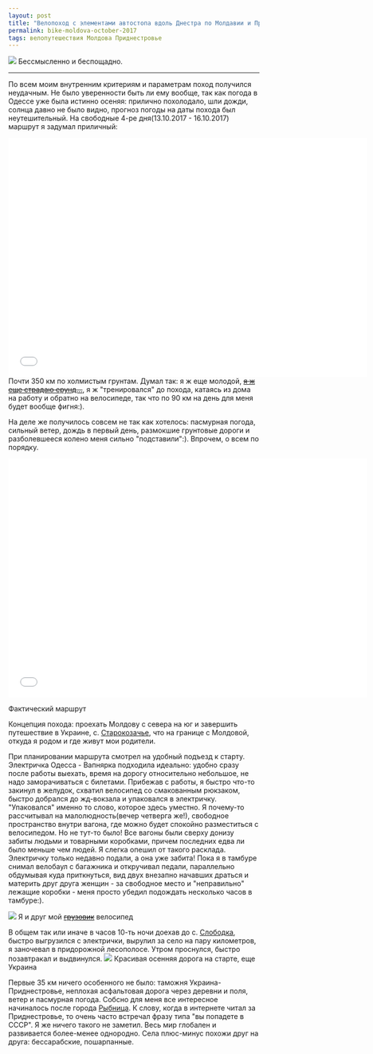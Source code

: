 ```yaml
---
layout: post
title: "Велопоход с элементами автостопа вдоль Днестра по Молдавии и Приднестровью"
permalink: bike-moldova-october-2017
tags: велопутешествия Молдова Приднестровье
---
```


![](https://lh3.googleusercontent.com/IVWAbgvKh4_rTumNwKF-co8uzDf36h3l5mVaJWNS8DhlLfbQKwYBL049lxKlc4s1hsi202rTB4PTwYKK3osKKjswhIPBguGiKre9_9mFfNYurWVAVMYpFDXUrrrwN5jnipQqT6NWWHaHYtRUtrrMj5eCz3yqqIKmM0NSpE3OxsIrR7YMHevGtZ0eYdmJtsKFEwRmWLuhjFq6TQ1fqe9dN2dPWbhfO7JArnLv0S-c1mXSMrUeFl53kT78lGT_mM_xGy8n3Xf7dliVYjDCFxYpEz81PEiQfskcpHgqmbevc_Zc37QShM5kx5ojbo95CF879im4JCRsmAE4hzAKS6cqFVNcZf_RBJYZOwhzQqiUWi6pd3uMJw-cXOhMFLZFmuxgnff3mDTsifEr15gn89QV4PAffrI_kv5O2TDc2C5blZIcN5U5YMvr5jPXRpyW7V-rzf9WsMXJqnOykbOQQMtLrJMrzWD8AMtN0ELlKvzBsxGzWXfCNSrhO6c_DIAkPPXKwvw2KR0FGdKP1K6_GWZg879QlX58adyGiQi6jay6ew0kVy0y0TUYdqK3xxEJl6v-YubvWaSv-2VC4RJ3iS41yed2cPZpmkaX0SeW1cGlvg=w1024-no)
Бессмысленно и беспощадно.

---

<script type="text/javascript" src="/public/js/jssor.slider.min.js"></script>

По всем моим внутренним критериям и параметрам поход получился неудачным. Не было уверенности быть ли ему вообще, так как погода в Одессе уже была истинно осеняя: прилично похолодало, шли дожди, солнца давно не было видно, прогноз погоды на даты похода был неутешительный. На свободные 4-ре дня(13.10.2017 - 16.10.2017) маршрут я задумал приличный:
<iframe src="//www.gpsies.com/mapOnly.do?fileId=ikslqxyosxyehmma" width="720" height="480" frameborder="0" scrolling="no" marginheight="0" marginwidth="0"></iframe>
Почти 350 км по холмистым грунтам. Думал так: я ж еще молодой, <s><a href="https://youtu.be/U8HRQg-NPaQ?t=65">я ж еще страдаю ерунд...</a></s>, я ж "тренировался" до похода, катаясь из дома на работу и обратно на велосипеде, так что по 90 км на день для меня будет вообще фигня:).

На деле же получилось совсем не так как хотелось: пасмурная погода, сильный ветер, дождь в первый день, размокшие грунтовые дороги и разболевшееся колено меня сильно "подставили":). Впрочем, о всем по порядку.
<iframe src="//www.gpsies.com/mapOnly.do?fileId=fczkvqtqbulmfjqk" width="720" height="480" frameborder="0" scrolling="no" marginheight="0" marginwidth="0"></iframe>
<p></p><span class="signed-image">Фактический маршрут</span>

Концепция похода: проехать Молдову с севера на юг и завершить путешествие в Украине, с. [Старокозачье](https://ru.wikipedia.org/wiki/Староказачье), что на границе с Молдовой, откуда я родом и где живут мои родители.

При планировании маршрута смотрел на удобный подъезд к старту. Электричка Одесса - Вапнярка подходила идеально: удобно сразу после работы выехать, время на дорогу относительно небольшое, не надо заморачиваться с билетами. Прибежав с работы, я быстро что-то закинул в желудок, схватил велосипед со смакованным рюкзаком, быстро добрался до жд-вокзала и упаковался в электричку. "Упаковался" именно то слово, которое здесь уместно. Я почему-то рассчитывал на малолюдность(вечер четверга же!), свободное пространство внутри вагона, где можно будет спокойно разместиться с велосипедом. Но не тут-то было! Все вагоны были сверху донизу забиты людьми и товарными коробками, причем последних едва ли было меньше чем людей. Я слегка опешил от такого расклада. Электричку только недавно подали, а она уже забита! Пока я в тамбуре снимал велобаул с багажника и откручивал педали, параллельно обдумывая куда приткнуться, вид двух внезапно начавших драться и материть друг друга женщин - за свободное место и "неправильно" лежащие коробки - меня просто убедил подождать несколько часов в тамбуре:).

![](https://lh3.googleusercontent.com/bH86F3_qSp9IPK5_tL70HKT--YlLBXIbKMxQNE00BBltTNWXy3aoe36Xju-gCAJ1Mk-uKR0ONo2upkxvgM2HPUrvy7dJ_7SGbOcb0PxkPY41rsjaM1Kffqu7KlwhvDaxgBCtG58mjIRsTDAYeoYbD7gJ6tLxodQhYEUgs6JkMPQREdBFLqtGgRWJBcbKtSi7PgIBNbb-3AvAnOF2C1JERBhagdU-PiMp82zLULJuDebjL_-yhIRpP-lVrFoStQasnn91REUWdvKHSwb8m9MpQfpVeCy8ty1OqIQMd4ffK5ixybE29pAKOEtWbz1jgRCdo8nwG6-HQi6lcpxC1zpeshSP5H10QAFapjHBatzFJsT3FeaZXmihpDCUmyPNL4eDRQ-cv85CNHRv7qTyktyr_gyS_H6Hf9Dve2OKKNPQm01X_JSv1dGX3Ru0BOmDWXURh0qpX6TEy3oSZ--8-6DaqR_9pySgwGvP6w1reIKCCX216fKNA_8EMvV_oRgrgyNAbpBMAEBikrQuHxucgnCQPK31cZDbUJt_aYiFfTs-8JRo6nn6oH4_U_1Zkc5YMUVJODqUozJWzEMcObIPtf-mZQpHA6CDxYHhauYMAszWjHLid1X___VuYtuu_Gukgx4JqCLOidXr6nb7VWiQ6T8IlrrHg8yUNuCd_O8=w1024-no)
<span class="signed-image">Я и друг мой <s><a href="https://ru.wikipedia.org/wiki/%D0%98_%D0%94%D1%80%D1%83%D0%B3_%D0%9C%D0%BE%D0%B9_%D0%93%D1%80%D1%83%D0%B7%D0%BE%D0%B2%D0%B8%D0%BA">грузовик</a></s> велосипед</span>

В общем так или иначе в часов 10-ть ночи доехав до с. [Слободка](https://ru.wikipedia.org/wiki/%D0%A1%D0%BB%D0%BE%D0%B1%D0%BE%D0%B4%D0%BA%D0%B0_(%D0%9E%D0%B4%D0%B5%D1%81%D1%81%D0%BA%D0%B0%D1%8F_%D0%BE%D0%B1%D0%BB%D0%B0%D1%81%D1%82%D1%8C)), быстро выгрузился с электрички, вырулил за село на пару километров, я заночевал в придорожной лесополосе.
Утром проснулся, быстро позавтракал и выдвинулся.
![](https://lh3.googleusercontent.com/x-f5JpBl5-5GzdDtcnpVYebTDU3zOt6JX4R18a2Jt1UcuU6UjQmhJs_0qXEttmnG_5zqP0R5EVgGxCzP0lgdowlyxOzHBVLiU1VhT8Lq4WTPRPY1AL3MsgE12aslfikFkm_s4GdJdw=w1024-no)
<span class="signed-image">Красивая осенняя дорога на старте, еще Украина</span>

Первые 35 км ничего особенного не было: таможня Украина-Приднестровье, неплохая асфальтовая дорога через деревни и поля, ветер и пасмурная погода. Собсно для меня все интересное начиналось после города [Рыбница](https://ru.wikipedia.org/wiki/%D0%A0%D1%8B%D0%B1%D0%BD%D0%B8%D1%86%D0%B0). К слову, когда в интернете читал за Приднестровье, то очень часто встречал фразу типа "вы попадете в СССР". Я же ничего такого не заметил. Весь мир глобален и развивается более-менее однородно. Села плюс-минус похожи друг на друга: бессарабские, пошарпанные.

<div id="slider5" style="position: relative; margin: 0 auto; top: 0px; left: 0px; width: 720px; height: 480px; overflow: hidden; visibility: hidden;">
    <div data-u="slides" style="cursor: default; position: relative; top: 0px; left: 0px; width: 720px; height: 480px; overflow: hidden;">
        <div data-p="112.50" style="display: none;"> <img data-u="image" src="
			https://lh3.googleusercontent.com/HqFARWUP5wcjCbROqoXYNt9Ybz_sRRWywr30yIFqsELqKo7yYoP6jglFEG5IaKE79JXjPCRn2OvFVjhZQ7B992_naOcz4Vu5fwxzpTzki3_PuoqwXAphw07d6C-ty0z1hI2dFarfXQ=w1024-no
        " /> </div>
        
        <div data-p="112.50" style="display: none;"> <img data-u="image" src="
			https://lh3.googleusercontent.com/bPvaaNyWKIs9Veb6zAWg6Ii5Yn-_V3l2OWAOgW_kvVvP8piOFKpzO2-Ce0e6PauLv7pR-FZpoz9Svp1qEcOUgzLaCmwAycWpPzurCFd0z0ZlQruCSCaWvVImrECZAKa0x_FYgI2rVg=w1024-no
        " /> </div>
        
        <div data-p="112.50" style="display: none;"> <img data-u="image" src="
			https://lh3.googleusercontent.com/1QN9EV8ejPVmOwuzqeAh-pHNldykIFJTJxsIJTKIVyTuPTnLI0RTqMETyZm-LdPrTLI1tbLi6vfceaAvIF97-MmUfAuWs_Or4Kt9GLUZynoXejElI8nynLtokny2DjaDaf399ovOQA=w1024-no
        " /> </div>
        
        <div data-p="112.50" style="display: none;"> <img data-u="image" src="
			https://lh3.googleusercontent.com/7Cs8bh2sphLBcXt-A-ILik6ngN8porGj_MOqsIPueLuLZ7ddEbml8Ss3j4FLdEZEePb5iWCyjPRNVy6qjktjX9x3K8toiwNnjkBn-2vbhgPsdKcXvJeAs6JEtzsX4tMqivaMz5OPHw=w1024-no
        " /> </div>

    </div>
    <!-- Bullet Navigator -->
    <div data-u="navigator" class="jssorb01" style="bottom:16px;right:10px;"> <div data-u="prototype" style="width:10px;height:10px;"></div> </div>
    <!-- Arrow Navigator -->
    <span data-u="arrowleft" class="jssora05l" style="top:123px;left:8px;width:40px;height:40px;" data-autocenter="2"></span>
    <span data-u="arrowright" class="jssora05r" style="top:123px;right:8px;width:40px;height:40px;" data-autocenter="2"></span>
</div><p></p><p></p>
<span class="signed-image">Кадры, сделанные в селах Приднестровья, Молдовы и Украины, есть ли большая разница, где чье?</span>


С городами тоже самое. Рыбница и Бендеры, вполне себе промышленные города, выглядят как типичные Белгород-Днестровский или Новая Каховка. Что там, что там есть много заводов, которые стоят или как-то работают, панельные дома, рекламные борды, кафе и полу разбитый асфальт(хотя, признаюсь, дороги по Приднестровью, там где я бывал, приятные).

<div id="slider4" style="position: relative; margin: 0 auto; top: 0px; left: 0px; width: 720px; height: 480px; overflow: hidden; visibility: hidden;">
    <div data-u="slides" style="cursor: default; position: relative; top: 0px; left: 0px; width: 720px; height: 480px; overflow: hidden;">
        <div data-p="112.50" style="display: none;"> <img data-u="image" src="
			https://lh3.googleusercontent.com/TsTnXF6BA_XFn4NYKd09ShN2TEo2Cgt1hFnUR46g5y-zUB3XkrnQ2Ud3mM87hCCSvNG5BK3wI3R0iAkoj_TquidZ2cGM3hSrNaPdREk6ldbbMhaUfymQXcskbH9DJ-_qIj6bmQ03hQ=w1024-no
        " /> </div>
        
        <div data-p="112.50" style="display: none;"> <img data-u="image" src="
			https://lh3.googleusercontent.com/x9hyyNq0y_nSK6bbQJTVziXFayWyftpcNcgaCfiyDPpJiQxEXo_UUPj4hBjrqzUuLBjqmPyoAsAtrqfD_QF8cNQ3bKyCfN7RvhSWb-knyaeRgvCV5Gc3HBRsQ7tbuzEVch-FBBjAdg=w1024-no
        " /> </div>
        
        <div data-p="112.50" style="display: none;"> <img data-u="image" src="
			https://lh3.googleusercontent.com/59rfUadwKpzANBcMWhSDj1RuWBlUdmwldwqcirI3LM-LrE8N-nMzbMVr6WLAnjkbSOwFrHe0oBRUzT18MdSjyb6I8oqLAmL8a4Rdmirv5eMYUnDpcf2S5l_iSnwGUA7X1luCo0nYIQ=w1024-no
        " /> </div>

    </div>
    <!-- Bullet Navigator -->
    <div data-u="navigator" class="jssorb01" style="bottom:16px;right:10px;"> <div data-u="prototype" style="width:10px;height:10px;"></div> </div>
    <!-- Arrow Navigator -->
    <span data-u="arrowleft" class="jssora05l" style="top:123px;left:8px;width:40px;height:40px;" data-autocenter="2"></span>
    <span data-u="arrowright" class="jssora05r" style="top:123px;right:8px;width:40px;height:40px;" data-autocenter="2"></span>
</div><p></p><p></p>
<span class="signed-image">На центральной площади Рыбницы, промзона Бендер</span>

Впрочем, я слегка отошел от основного повествования. В Рыбнице быстро прошел таможню  Приднестровье/Молдова, ...
![](https://lh3.googleusercontent.com/89GF19ORFsIiUib003_k37e5wca3FNpF2Vryoq3f_ZBP38eR7K3_GaxItg6BpcM6Xk4WqKL2e9ZgREwzAYiEvisX1zs5iZNRNbhKhVW3lhtTIhh-PAgQNaF0LQCg3pluXmxOmJHcbw=w1024-no)
<span class="signed-image">Мост между Приднестровьем и Молдовой, вид в сторону Рыбницы</span>

...переехал через Днестр и началось для меня то, ради чего ехал в поход: дорога вдоль Днестра, красивая и живописная, по осеннему желто-зелено-красная. Заглавное фото как раз сделано в начале этой дороги. Дорога сначала была покрыта сносным асфальтом, петляла по селам, ехалось легко. Достаточно быстро доехал к первой точке, куда я стремился - водопад в с. [Сахарна](https://ru.wikipedia.org/wiki/%D0%A1%D0%B0%D1%85%D0%B0%D1%80%D0%BD%D0%B0).

<div id="slider6" style="position: relative; margin: 0 auto; top: 0px; left: 0px; width: 720px; height: 480px; overflow: hidden; visibility: hidden;">
    <div data-u="slides" style="cursor: default; position: relative; top: 0px; left: 0px; width: 720px; height: 480px; overflow: hidden;">
        <div data-p="112.50" style="display: none;"> <img data-u="image" src="
			https://lh3.googleusercontent.com/moqu82ccmoT55vzkaPz6FKtcfWNx0YrA_-_MxyJTLIOTi8m6HeYR1T-BU66HTkxTtPnKNa0Ef_xx_I7BLRM1MJHGAMmnPM2Wlg8Yv724EiFhyb6GusvnIyxiOsA8vZ7iUytbSFVb4A=w1024-no
        " /> </div>
        
        <div data-p="112.50" style="display: none;"> <img data-u="image" src="
			https://lh3.googleusercontent.com/hW_fmS1CIFY0Y-Y3Sa6oOxyyV_iuzxQROgSnhCJGtlMaN7QnunrOzrhKIOEXn5kNXYlx3_1umYuRkqfGjRTysteOBh-c3aPZ3uI4cIYQVll8OCHzroxzPFFUNpOMPpWG7AixiJH-OA=w1024-no
        " /> </div>
        
        <div data-p="112.50" style="display: none;"> <img data-u="image" src="
			https://lh3.googleusercontent.com/LMR8117LtzAVwZpwE3Ov-_4Ka_C5FBAk5nJGBokTx4mHMtKVEwHxlOsm46YbQ29M6Jpw74Hgl5MSJkvKewNCXQPoI6H9mKcjSrmoLZ9Hv_IYRPn8MMVQDmjxMBeQmU2qiopaLkAQ5A=w1024-no
        " /> </div>
    </div>
    <!-- Bullet Navigator -->
    <div data-u="navigator" class="jssorb01" style="bottom:16px;right:10px;"> <div data-u="prototype" style="width:10px;height:10px;"></div> </div>
    <!-- Arrow Navigator -->
    <span data-u="arrowleft" class="jssora05l" style="top:123px;left:8px;width:40px;height:40px;" data-autocenter="2"></span>
    <span data-u="arrowright" class="jssora05r" style="top:123px;right:8px;width:40px;height:40px;" data-autocenter="2"></span>
</div><p></p><p></p>
<span class="signed-image">Водопад и монастырь в Сахарне</span>

Там же и пообедал, слушая шум воды и служений в монастыре.

Продолжил путь: как только покинул Сахарну, начался жестяк: асфальт внезапно и бесповоротно исчез, грунтовка круто взлетела вверх, небо затянуло свинцом, начал слегка моросить дождь и по мере подъема усиливался ветер.

Я был в курсе что мне предстоит ехать через полевые дороги. Там собсно других путей и нет. И я очень расчитывал, что я их проскочу "насухо". Не повезло:).

Сначала были дороги внутри лесополос:
<div id="slider3" style="position: relative; margin: 0 auto; top: 0px; left: 0px; width: 720px; height: 1084px; overflow: hidden; visibility: hidden;">
    <div data-u="slides" style="cursor: default; position: relative; top: 0px; left: 0px; width: 720px; height: 1084px; overflow: hidden;">
        <div data-p="112.50" style="display: none;"> <img data-u="image" src="
			https://lh3.googleusercontent.com/wNOgqgGSF21YJpekEBfnQ_QJ-67hPrsa0Od06YfoWibrliEn71tC0gzbsC6bheWZKiM_WPErRSUM5pb4M00dAIp5Krtjou6ze51at4t3IOYefpBRl0vr8BdD5ngBcWttV2YWanqO8g=w1024-no
        " /> </div>
        
        <div data-p="112.50" style="display: none;"> <img data-u="image" src="
			https://lh3.googleusercontent.com/yuIMkRVdpMeE103TtWupubOnWYykSWNq2NOZFUithqc4-n1Q-zOt_MucNie3k2G0FM4j7XOhMDVS6iFNAQpQ4vKjkeKSA0vMcridR8Ui8inc89JX4sFw7u6zu2jfpaTgZEt6TTOi7Q=w1024-no
        " /> </div>
        
		<div data-p="112.50" style="display: none;"> <img data-u="image" src="
			https://lh3.googleusercontent.com/25PVfPDfqBfPZJqhyP_aypMqFPrvciBpfIpcis1Cfiwu71gbjGXfDi4E00XoT3YvJgMlv-cbHCzg5SvlicjdNAcpRUK-V5AfB_xYaDBMPlAZsqRBIZme7w5WcltchKbNjCy-hgj5DQ=w1024-no
        " /> </div>
    </div>
    <!-- Bullet Navigator -->
    <div data-u="navigator" class="jssorb01" style="bottom:16px;right:10px;"> <div data-u="prototype" style="width:10px;height:10px;"></div> </div>
    <!-- Arrow Navigator -->
    <span data-u="arrowleft" class="jssora05l" style="top:123px;left:8px;width:40px;height:40px;" data-autocenter="2"></span>
    <span data-u="arrowright" class="jssora05r" style="top:123px;right:8px;width:40px;height:40px;" data-autocenter="2"></span>
</div><p></p><p></p>
<span class="signed-image">Вы вот смотрите на фото и возможно думаете: "Как красиво, я бы тоже хотел(а) там прокатится". Но ... оно то, конечно, красиво, но блин тяжело. Кадры были сделаны, когда было легко и приятно ехать. Когда же было <s>говнище</s> болотище, мне было не до фоток</span>

Было красиво и тяжело: не всегда можно было ехать из-за болота и больших колей от тракторов, ветки деревьев и шиповника хлестали по рукам, лезли в спицы и цепь велосипеда. Но был один жирный плюс: растительные коридоры реально хорошо защищали от ветра, минус одна стихия, с которой надо бороться.

Вообще был альтернативный путь, грейдер, по которому местные ездят друг к другу. Без зарослей и преодолевания себя. Но он делал крюк, плюс не <s>интересный</s> живописный. В общем, пару часов я провел, интересно пробираясь через дебри. После того как выбрался на просто накатанные грунты, зарядил уже полноценный дождь. Видимо для того чтобы стало совсем интересно. И, действительно, было очень увлекательно: с козырька шлема течет, холодная ветровка липнет к телу, дороги скользкие и неровные.
![](https://lh3.googleusercontent.com/vRiVQH7DSK9eUT0lFoxB20MmbY3-BRW1qPKgWE6ya8x3rUcU2GowkzluLnET_5KOKw-7KR_DWjxk41Q4nJCxRA3SIBNjoCRNAZYDwJ3A4ZQleWhHeXSYDVro2HjHDArBQ4_-x11wFQN0GdlPvAoB5aAosIfD_F8Vjy1sdQ7ZVqFqpVp1rmO-cm30CkHww3J6P--YM3LhivvNFX6HjZ0qGo7_SVoKcUiBWr0GKP_YP69w8H26U6oW24F3N4-0B3oKkRsQ79it2B2eCQNdEkM_1dDLLdFrS-rJnb_8HouWn9kZeW48ysR76dZXACgiderz-kd_mKoN_7BAkOgrz40qX80QXJMB4nbyuU_zHtPXDveyUg5S_7dJ81jl9CU3vm66yjgxEfc8FbdJYBeNYkFWsfwCt2hdAwqRBgOcV1NCJ66ddtdmDYKU7fbIVjkXtUsi8_LzyYVYW9pIjZyVJOtL7lIIg1xNMxAdOrERLsisszG4WqvsD0laqDKgb4ZsQrCRjBAWkhE3J1jg1Fz7SEJZiFMZtoM9x56pXnPMlkRn7JSab1W5b6_y6A1KbrGXLsjFtamBLJLJ3-IXVZThhGEB51znVF1mmKrH8HT-LOfKKImLeyGTwgUAfuHW2EuyioLfSg4nTKhDV7YGJZyI5ZVzuCz4V02nAdeoD-M=w1024-no)
<span class="signed-image">Яркий домик посреди серых полей</span>

По плану я должен был доехать до с. [Цыпово](https://ru.wikipedia.org/wiki/%D0%A6%D1%8B%D0%BF%D0%BE%D0%B2%D0%BE). Именно в Цыпово хотелось заночевать, потому что там куча интересных местяков, как раз за пару часов вечером и утром можно было осмотреть. По gps, напрямую, расстояние было не больше 5 км, вообще фигня. Но дорога как-то обходила полукругом из-за цыповского ущелья. Я наконец-то выбрался с полей, ехал уже по грейдеру слегка в горку, дождь все также хлестал. В принципе я успевал осуществить задуманное: еще не было 17:00, до темноты, т.е. до 18:00 должен был бы успеть. Но у меня уже полностью промокли кроссовки. Велосипед потяжелел из-за болота, цепь начала характерно хрустеть от грязи. Начало слегка ныть колено. И я решил что ну его к черту мучиться. И в тот момент, когда я так подумал, недалеко от дороги увидел три больших шикарных дерева - грецких орехов. Я пулей туда залетел, за пару минут поставил палатку, запрыгнул туда вместе с велобаулом и быстро переоделся во второй комплект сухой одежды. Мне не было холодно, потому что все время вкручивал педали, но глупо же сидеть в мокрой одежде и остывать.

Дождь активно лил еще где-то с час. После того как он утих я начал пытаться разжечь костер. Не получалось долго добрых минут 30-ть, так как все вокруг было пропитано влагой. Но главное не сдаваться:
![](https://lh3.googleusercontent.com/hKuyV4sVwIgcbjocV5Cuf0Q2RNf5FIDvYBtLe7jfaBf4QVbcEt2VYpDM55sFIShkYs7NqHjuPjSkI1-V0_nQ5ZngAlJLmvKdVNYi5NYLw0cAELrrpzhg6Q5UibEAaKvBixvpiXWQkw=w1024-no)
Когда полыхает костер, уют на бивуаке сразу повышается до небес. Можно со спокойной душой заняться приготовлением ужина, сушкой одежды, техобслуживанием велосипеда. Главное вовремя подкидывать дрова.

![](https://lh3.googleusercontent.com/33O_UTTPWg-GLsVoVeXRiLTzOjRLa2Aoot94Y0HwzOg4tf51BJJvBsFx-cUUzAlmFPvqOSmvw_u5q6-3wxGirE7a9o-zyxZGe2sFVNu3tk8NdK1BMZ_PYjq_QOdsIlPvUGYa1UNtvg=w1024-no)
<span class="signed-image"><s>Копчу</s> сушу мокрую одежду</span>

![](https://lh3.googleusercontent.com/KH4D4mm0bpLnFwt4NXa-u3AiUCdRrp-iIyUSPo7ajhlCcUjqNBG1w54wyNoZoVX7YpucUdO4brriDr2EXjlPeSBXh22PikFeTSUOTnOo6g5EWUWorvfvcAXZmzGvV0qJZmHWA8QnsA=w1024-no)
<span class="signed-image">Интересно насколько это романтично: перекидываться с любимой смсками созерцая костер?:)</span>

Cледующее утро было очень прохладным и все также мрачным, пронизывающий ветер абсолютно не стимулировал выползать из палатки. Потому я сидел до последнего в ней и вылез оттуда когда сделал все: приготовил еду на горелке, собсно поел, переоделся в ходовую одежду, упаковал рюкзак. Внезапно, пока складывал палатку, выглянуло солнце:
![](https://lh3.googleusercontent.com/wHQFlzwomt_YTX-_P0_kPl8ImsntPo071DCLwNjPaAEREFEnVUABwTNlp9E5Qo6nrWrQrbtaZvwCEJQyNeleCyP3gfSIrtjZJc6Mn6d_OFiZgGLmJvofYaItGG2xxavoa-jrevhtQA=w1024-no)
Правда спустя минуту оно исчезло. Но знак хороший.

До Цыпово я добрался сравнительно быстро:
![](https://lh3.googleusercontent.com/19Oy9_bLyYHF4I2B61aPeDZj0s-zDBuiRzIctKAOw-bITB8v9jx67QjMYuSqjEjbNjpcDDqi4GdTwAdVcDEbNdeFi_sX44wc_cHnXnZwibdf8phKK1cAm-g_LYPmqgBpq0wUkOsAVA=w1024-no)
<span class="signed-image">Днестр</span>
В ущелье рядом есть водопад подобный тому что я видел в Сахарне, потому я не стал тратить время на еще один подобный. Судя по [отчетам](http://mir-mak.livejournal.com/48221.html), которые читал в интернете, туда пешком шагать минимум час. Да и в принципе всю ту программу([старый скальный монастырь на берегу Днестра](https://ru-travel.livejournal.com/31974440.html), красивое ущелье), которую я планировал осуществить, пришлось забыть, так как я не смог добраться до Цыпово на ночевку. Маршрут у меня запланирован большой, я вроде как "опаздываю". Потому ограничился просто красивым видом с обзорной площадки и 15-ти минутным отдыхом.
[![](https://lh3.googleusercontent.com/NxrmnxCX1vlkDO4ZIwTO7ukgebOZWN6yKsxlsR77pRDitAj_Yliqt2GW7JoccOa8FOLtyptkwt29rz61hePKF_tQowyImBm_DLPi_M8RU_CwzjSe6e_2eA2Wdhx3lfvKzH6egccyAw=w1024-no "Изображение кликабельно")](https://lh3.googleusercontent.com/NxrmnxCX1vlkDO4ZIwTO7ukgebOZWN6yKsxlsR77pRDitAj_Yliqt2GW7JoccOa8FOLtyptkwt29rz61hePKF_tQowyImBm_DLPi_M8RU_CwzjSe6e_2eA2Wdhx3lfvKzH6egccyAw=w7670-no)
<span class="signed-image">Картина - класс, ветер тоже ... сильный</span>

После Цыпово у меня в планах было добраться в [Старый Орхей](https://ru.wikipedia.org/wiki/%D0%A1%D1%82%D0%B0%D1%80%D1%8B%D0%B9_%D0%9E%D1%80%D1%85%D0%B5%D0%B9) посмотреть на красивые виды реки Реут, плюс скальные монастыри. И я еще был оптимистичен:). Путь туда - все те же грунтовки. В общем я опять намесил болота будь здоров. Очень медленно продвигался. Обедая в каком-то леске, я понял что тупо не успею таким темпом проехать все что запланировал. Потому просто выпрямил часть маршрута. Отменился Старый Орхей, Кишинев, таким образом исчезла петля почти в 100 км. К часам 4-м дня я наконец-то выбрался на хороший асфальт, который все время шел на юг, на Дуббосары и Тирасполь:
![](https://lh3.googleusercontent.com/xwyLbLznsq-WB-FF66MJswyKSBkY5DJaMJr0o70wJQMANp1kFdzZj00qOf62fob8dngC_kwRIQcf--SeLk_fuIytsRh77wwft4PWqm7DG701ln2wD4AssVEHYEI_3vsmoge3DgI1EA=w1024-no)
Слоган этого похода: "Нельзя просто так ехать и наслаждаться!". Если нет болотистых грунтовок, есть ветер. Если ветер твой помощник и асфальт шикарен, то колено объявит независимость:). Вот такие мысли у меня витали в голове, когда я маслал по трассе. И еще: "Ветер - враг мой, ветер - друг мой". Мое направление движения по асфальту, на который я выехал, идеально совпадало с направлением ветра. Так что практически всегда было хорошо. Но иногда дорога поворачивала так что ветер был в лобовую. Ну а колено... Я на радостях(ровная и чистая дорога с попутным ветром!) взял быстрый темп. В правом колене возникло уже знакомое легкое ноющее ощущение. С таким ехать можно, главное не перегрузить колено, следить за ним, т.е. снизить обороты и больше "грузить" здоровое. В идеале, конечно, перейти вообще на контактные педали.

Проезжая через села, отмечал различные забавные штуки:
![](https://lh3.googleusercontent.com/FJgVZtAB9EKPXk6mSWpf_93ISJh8T3OKRIiqqaexg38Xa13ZbH_BKyVWGW9OdghoUCwkpvUHEPCodzDU7-qmKXBid9Ll75xKFUXZuizDYnW1QLD6rhi85kdvSFPlnKOwuT8miGy94A=w1024-no)
Пролетая на всех парах мимо этого я аж приафигел, развернулся назад, дабы более подробно рассмотреть:
![](https://lh3.googleusercontent.com/sB8ObUB83FH9ic_J0LiyE649dGRgXUe35xYAL1LsOprho1X4X9iZ0lK43NOcW-s-jaQlcploI68dFcmJWgL0-WwUs6t8FeoBTm2zMTxw9i8Ms4E8H_4cUQBAkFPSqK2r9sVJgZZIMw=w1024-no)
Я не верующий, потому нифига не понял что делает череп с костями на православном кресте. Уже потом в интернете вычитал: "Череп - это образ черепа Адама, на который, по преданию Святой Церкви, пролилась Кровь непорочного Агнца - который есть Иисус Христос, Сын Божий. Череп - это мы с вами, смертные. Дети Адама. Благодаря Жертве на Кресте, Кровь омыла нашу падшую природу, дав каждому из нас Дорогу в Царство Иисуса Христа. Царство Небесное. Рай." Ну ок, понятно, но жутковато.
![](https://lh3.googleusercontent.com/qYYDanIjIzmkdxP3tHV0lSHkJ7bCFr-e-mSX1nQRLBhG6hCyjvX8cS2KvGxevJTlSeOijvlO_mDF83CWAyHgHP2HA9SXXhlna20btwTUz3o5XYxMyOcHE_WQPIJAgBnU6QmwI0-FYw=w1024-no)
<span class="signed-image">с. Устия, недалеко от моста на Дуббосары</span>
К слову, такие артефакты попадались в молдавских селах, в Приднестровье такого я не видел.

Еще меня радовало большое количество колодцев, проблем с водой вообще не было:
<div id="slider1" style="position: relative; margin: 0 auto; top: 0px; left: 0px; width: 720px; height: 480px; overflow: hidden; visibility: hidden;">
    <div data-u="slides" style="cursor: default; position: relative; top: 0px; left: 0px; width: 720px; height: 480px; overflow: hidden;">
        <div data-p="112.50" style="display: none;"> <img data-u="image" src="
			https://lh3.googleusercontent.com/p3tAhgFSxlONEiRelYVK_XYau5QSpJdaYdd37d5s1vVoADSHbCbe_4pd80BBcNqntQwpOD4oLP-2uj6PUBnM18v77hSjDzGKEeQLSyuPUBI2tGGUY7gz-O-d1QkXUtA8DLLsFN25Mw=w1024-no
        " /> </div>
        
        <div data-p="112.50" style="display: none;"> <img data-u="image" src="
			https://lh3.googleusercontent.com/iAiU5qUyL3W6Ol5sirdZGPINmJHnREYPuAlrBMJYs3ERPGBxclNBEckkgi2_RQ_ZLR-vcJQPdalKZ4DYkqc0YZiy7ZCLlxFMio-PkjjqubpysWfGQM1LLiZO341PMiwtKag6rpdWYw=w1024-no
        " /> </div>
        
        <div data-p="112.50" style="display: none;"> <img data-u="image" src="
			https://lh3.googleusercontent.com/7knwN4E4SJCzVZNLpWq8gztE77nVILPUj33r9LAkMKuG5wEyFFvrXOqj5CBYr7kRkbIA77eqO-xSbYlDSqFruUAET_o6d2eAL4FULw5si9mMJ0hOzc5Y5ywea7iytP6mFFEOxJl9tQ=w1024-no
        " /> </div>
    </div>
    <!-- Bullet Navigator -->
    <div data-u="navigator" class="jssorb01" style="bottom:16px;right:10px;"> <div data-u="prototype" style="width:10px;height:10px;"></div> </div>
    <!-- Arrow Navigator -->
    <span data-u="arrowleft" class="jssora05l" style="top:123px;left:8px;width:40px;height:40px;" data-autocenter="2"></span>
    <span data-u="arrowright" class="jssora05r" style="top:123px;right:8px;width:40px;height:40px;" data-autocenter="2"></span>
</div>
Они настолько часто попадались, что даже когда у меня оставалось критично мало воды, мне лень было останавливаться дабы пополнить запасы, потому что я знал что впереди по любому будет еще один колодец.

Дальше основная дорога разветвлялась. Одно из направлений уходило в сторону Кишинева, куда я уже не собирался ехать. Второе направление перескакивало через Днестр и шло прямо на Тирасполь. Туда я и поехал. На мосту ко мне прицепились какие-то агрессивные дворняги, не просто лаяли, а аж за штанину пару раз хватали. Удар ноги в голову не помогал, наоборот их делал более агрессивными. Тогда я резко ускорился, дабы оторваться. Получилось, но зря я это сделал. Понял сие когда спешился перед погранпостом Молдова/Приднестровье - начало резко болеть колено. После прохождения всех формальностей я не поехал, а пошкандыбал. Где-то через полчаса я остановился на ночевку в леске на крутом склоне над Днестром:
[![](https://lh3.googleusercontent.com/0OZplMdmfIQmnNPU_3On473ef8_OTDYasZveW42c8jheKan6fICmCTOg9yAWIVdnWRtIaVNKeHE1qW7AXxVpGUUY4SJNowT_9_2YgesDLcbvCgSw3t3vYjBcNiAngoCCtgeWwpbhvQ=w1024-no "Изображение кликабельно")](https://lh3.googleusercontent.com/0OZplMdmfIQmnNPU_3On473ef8_OTDYasZveW42c8jheKan6fICmCTOg9yAWIVdnWRtIaVNKeHE1qW7AXxVpGUUY4SJNowT_9_2YgesDLcbvCgSw3t3vYjBcNiAngoCCtgeWwpbhvQ=w6888-no)
<span class="signed-image">Шикарный вид</span>
За второй ходовой день опять проехал где-то с 60 км. Мало. Но даже так, если по 60 км в день, то я успею добраться до финиша за следующие два дня. С такой мыслью я уснул.

На следующий третий день, проехав буквально километров 10-ть, я понял что правое колено отказало совсем. Перестал мучить колено, пошел пешком. Если идти я хоть как-то могу, то тупо сгибать-разгибать, даже не давить на педаль, было адски больно. Я слегка приуныл. Что ж, блин, такое?! Все время то дождь, то ветер в лобовую, то пасмурно. Я рассчитывал совсем на другое:). Где ж тут удовольствие получить? До конечного пункта больше 100 км, при чем уже по равнине, т.е. без горок. При нормальных обстоятельствах я и за день такое расстояние проеду. А в запасе было два: сегодня и завтра. Но с таким раскладом я уже потерял запал, да и не было физической возможности ехать.

Прочапав минут 15-ть, я полностью осознал, что велопоход для меня окончен. Ну раз так, то надо как-то домой добираться, причем желательно сегодня.

![](https://lh3.googleusercontent.com/Se57xFJhC6Tzb1B9jaueSpP7K74TjbVj4AK8NUzUT-Q-Nw4JtZJpNzlH0ylJXZFz6YOS8s6SjP1iEsgF9uJG9_DvFqpd5JZSXGSFx_5g4_tm63cz7QAdnX9M9949R-VEkZMhZd_cDQ=w1024-no)
<span class="signed-image">Размышляю что делать дальше, глядя на (заброшенный?) консервный завод в Григорополе</span>

Как это сделать, находясь в Приднестровье, в каком-то [селе](https://ru.wikipedia.org/wiki/%D0%93%D1%80%D0%B8%D0%B3%D0%BE%D1%80%D0%B8%D0%BE%D0%BF%D0%BE%D0%BB%D1%8C), где транспортного сообщения-то особо нет? Автостоп! Автостоп в велосипедном походе - это что-то новое, такого у меня раньше еще не было:). Сотня километров для авто вообще дело плевое.

По понятным причинам я стопил только грузовые авто. Первая машина, которую застопил, была старая ГАЗ-53. И какая удача, водитель Виталий ехал аж в Бендеры, что уже покрывало большую часть пути. Оказалось Виталий с его слов байкер, потому и решил остановиться:

>Вижу велосипедист стоит, голосует. Дай, думаю, остановлюсь, может помощь какая нужна.

Пока ехали, весело перекрикивались, потому что иначе невозможно было общаться. Легче становилось, когда Виталий разгонялся, переключался на нейтральную передачу и дальше мы каких-то пару сотен метров ехали накатом в относительной "тишине" двигателя:).
<iframe width="720" height="405" src="https://www.youtube.com/embed/o0mPNtnT8Do?rel=0" frameborder="0" allowfullscreen></iframe>

В Бендерах мы попрощались, следующие километров 20-ть проехал-прошел. По прямой дороге и на спусках я крутил педаль одной ногой: из веревки на педали сделал себе лямку для ноги. Передачу пониже, вторая нога просто болтается и вперед! Забавно, наверное, со стороны выглядел. В горку и против ветра я, конечно, шел пешком из-за боли в колене. На очередном подьеме удалось застопить легковушку-пирожок. Они меня подкинули еще на 10-ку километров, почти к [Штефан-Водэ](https://ru.wikipedia.org/wiki/%D0%A8%D1%82%D0%B5%D1%84%D0%B0%D0%BD-%D0%92%D0%BE%D0%B4%D1%8D).

<div id="slider7" style="position: relative; margin: 0 auto; top: 0px; left: 0px; width: 720px; height: 480px; overflow: hidden; visibility: hidden;">
    <div data-u="slides" style="cursor: default; position: relative; top: 0px; left: 0px; width: 720px; height: 480px; overflow: hidden;">
        <div data-p="112.50" style="display: none;"> <img data-u="image" src="
			https://lh3.googleusercontent.com/hfqag6WZDeIfkboEfH9RaAyb-jAuHF44tJVCmLeMuAZI34wDN2-nQPdwdGcxSWE-NVIvfo4UKYffjRaonxlZp7T6qWmfCj9t0BwJnSmn6OCYssizPMDLaQZTNlv0L97TFadP1E9pmQ=w1024-no
        " /> </div>
        
        <div data-p="112.50" style="display: none;"> <img data-u="image" src="
			https://lh3.googleusercontent.com/pjTrgl6ZsiFuyGE8WJqluv7fC5qDIOF3UreeRISc4--D2RBOaX8afS583TCR3tS1dxD635Nz4WBrlk5mGsp-AQFLrGsSnVZPLQd_CajWpzPdc1BF7TQ-XebW9-VzBsuEkwvQYjD7NQ=w1024-no
        " /> </div>
        
		<div data-p="112.50" style="display: none;"> <img data-u="image" src="
			https://lh3.googleusercontent.com/p2tAus1x9thTzxJsPyS2zTK-hcdw6EwncrvWVtI98SHfByxFsqbIcNEzCD-qp-ghRx8puYGgsmQzErwxwgCvt03Cg9I432yO4UH50BAuj3fqJYVhR-wrGr3orcYtxIKv-NDQOX2sug=w1024-no
        " /> </div>
    </div>
    <!-- Bullet Navigator -->
    <div data-u="navigator" class="jssorb01" style="bottom:16px;right:10px;"> <div data-u="prototype" style="width:10px;height:10px;"></div> </div>
    <!-- Arrow Navigator -->
    <span data-u="arrowleft" class="jssora05l" style="top:123px;left:8px;width:40px;height:40px;" data-autocenter="2"></span>
    <span data-u="arrowright" class="jssora05r" style="top:123px;right:8px;width:40px;height:40px;" data-autocenter="2"></span>
</div>

Хорошо идем! К финальной точке маршрута осталось каких-то 30-35 км! А еще только обед. И еще так удачно выпрямилась дорога и ненавистный до сих пор сильный ветер теперь все время дует в спину. Я даже с одной рабочей ногой мог особо не напрягаясь держать темп в 20-25 км/ч. Был забавный момент, когда я проезжал через какое-то село и там двигалась колона велосипедистов, несколько взрослых и много детей(что-то похожее на школьный велопоход). Я решил выпендриться и пошел на обгон. Естественно "одноногий" велосипедист с рюкзаком, который обгонял колону других велосипедистов вызвал фурор и желание погоняться:). Но к моему удивлению я легко их всех обошел и оторвался. 

Спустя несколько километров я устал и перед очередной пологой горкой спешился. Так я хромал себе с минут пять, когда передо мной остановился мужик на жигуле, мол "все ли нормально?". В итоге мы закинули велосипед на багажник на крыше авто и он меня подвез почти до таможенного поста. Осталось там каких-то 5 км, которые я без особого напряга доехал на одной ноге.

Быстро прошел молдавскую таможню, долго стоял на украинской(у них одно окошко на всех, очереди дикие!), после меня уже и отец встретил на авто.

Резюмируя: поход получился совсем не таким как я планировал. С точки зрения планирования - полный провал. Маршрут не тот что планировал, многие интересные места не посетил, погода подкачала. С точки зрения приключений да и общего впечатления - ничего так:). Каждый день по своему соревновательный с чем-то. То с ветром и дождем, то с коленом(все время контролировал "обороты" дабы не перегрузить), то азартное добирание домой автостопом. И еще одно: старею я, пора пересаживаться на мотоцикл:).

<script> 
    jssor_1_slider_init("slider1");
    jssor_1_slider_init("slider3");
    jssor_1_slider_init("slider4");
    jssor_1_slider_init("slider5");
    jssor_1_slider_init("slider6");
    jssor_1_slider_init("slider7");
</script>
